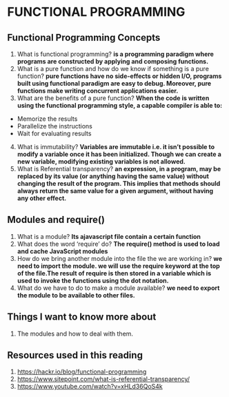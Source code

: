 # FUNCTIONAL PROGRAMMING

## Functional Programming Concepts

1. What is functional programming?
**is a programming paradigm where programs are constructed by applying and composing functions.**
2. What is a pure function and how do we know if something is a pure function?
**pure functions have no side-effects or hidden I/O, programs built using functional paradigm are easy to debug. Moreover, pure functions make writing concurrent applications easier.**
3. What are the benefits of a pure function?
**When the code is written using the functional programming style, a capable compiler is able to:**

* Memorize the results
* Parallelize the instructions
* Wait for evaluating results

4. What is immutability?
**Variables are immutable i.e. it isn’t possible to modify a variable once it has been initialized. Though we can create a new variable, modifying existing variables is not allowed.**
5. What is Referential transparency?
**an expression, in a program, may be replaced by its value (or anything having the same value) without changing the result of the program. This implies that methods should always return the same value for a given argument, without having any other effect.**

## Modules and require()

1. What is a module?
**Its ajavascript file contain a certain function**
2. What does the word ‘require’ do?
**The require() method is used to load and cache JavaScript modules**
3. How do we bring another module into the file the we are working in?
**we need to import the module. we will use the require keyword at the top of the file.The result of require is then stored in a variable which is used to invoke the functions using the dot notation.**
4. What do we have to do to make a module available?
**we need to export the module to be available to other files.**

## Things I want to know more about

1. The modules and how to deal with them. 

## Resources used in this reading

1. <https://hackr.io/blog/functional-programming>
2. <https://www.sitepoint.com/what-is-referential-transparency/>
3. <https://www.youtube.com/watch?v=xHLd36QoS4k>